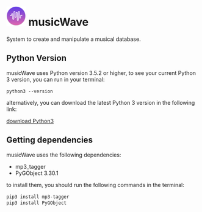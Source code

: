 # ![musicWave Logo](resources/musicWave50.png) musicWave 
System to create and manipulate a musical database.

## Python Version
musicWave uses Python version 3.5.2 or higher, to see your current Python 3
version, you can run in your terminal:

```
python3 --version
```

alternatively, you can download the latest Python 3 version in the following
link:

[download Python3](https://www.python.org/downloads/)

## Getting dependencies
musicWave uses the following dependencies:

- mp3_tagger
- PyGObject 3.30.1

to install them, you should run the following commands in the terminal:
```
pip3 install mp3-tagger
pip3 install PyGObject
```
